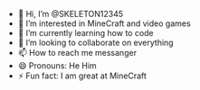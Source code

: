 - 👋 Hi, I’m @SKELETON12345
- 👀 I’m interested in MineCraft and video games
- 🌱 I’m currently learning how to code
- 💞️ I’m looking to collaborate on everything
- 📫 How to reach me messanger
- 😄 Pronouns: He Him
- ⚡ Fun fact: I am great at MineCraft

<!---
SKELETON12345/SKELETON12345 is a ✨ special ✨ repository because its `README.md` (this file) appears on your GitHub profile.
You can click the Preview link to take a look at your changes.
--->

